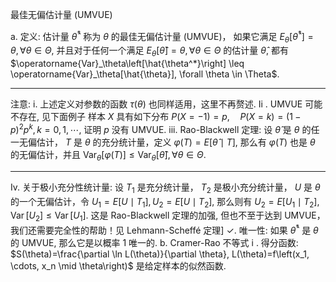 最佳无偏估计量 (UMVUE)

a. 定义: 估计量 $\hat{\theta}^*$ 称为 $\theta$ 的最佳无偏估计量 (UMVUE)，
如果它满足 $E_\theta\left[\hat{\theta}^*\right]=\theta, \forall \theta \in \Theta$, 
并且对于任何一个满足 $E_\theta[\hat{\theta}]=\theta, \forall \theta \in \Theta$ 的估计量 $\hat{\theta}$, 
都有 $\operatorname{Var}_\theta\left[\hat{\theta^*}\right] \leq \operatorname{Var}_\theta[\hat{\theta}], \forall \theta \in \Theta$. 

---

注意:
$\mathrm{i}$. 上述定义对参数的函数 $\tau(\theta)$ 也同样适用，这里不再赘述.
Ii . UMVUE 可能不存在, 见下面例子
样本 $X$ 具有如下分布 $P(X=-1)=p, \quad P(X=k)=(1-p)^2 p^k, k=0,1, \cdots$, 证明 $p$ 没有 UMVUE.
iii. Rao-Blackwell 定理: 设 $\hat{\theta}$ 是 $\theta$ 的任一无偏估计， $T$ 是 $\theta$ 的充分统计量，定义 $\varphi(T)=E[\hat{\theta} \mid T]$, 那么有 $\varphi(T)$ 也是 $\theta$ 的无偏估计，并且 $\operatorname{Var}_\theta[\varphi(T)] \leq \operatorname{Var}_\theta[\hat{\theta}], \forall \theta \in \Theta$.

---

Iv. 关于极小充分性统计量:
设 $T_1$ 是充分统计量， $T_2$ 是极小充分统计量， $U$ 是 $\theta$ 的一个无偏估计，令 $U_1=E\left[U \mid T_1\right], U_2=E\left[U \mid T_2\right]$, 那么则有 $U_2=E\left[U_1 \mid T_2\right], \operatorname{Var}\left[U_2\right] \leq \operatorname{Var}\left[U_1\right]$.
这是 Rao-Blackwell 定理的加强, 但也不至于达到 UMVUE，我们还需要完全性的帮助！见 Lehmann-Scheffé 定理]
$\checkmark$. 唯一性: 如果 $\hat{\theta}^*$ 是 $\theta$ 的 UMVUE, 那么它是以概率 1 唯一的.
b. Cramer-Rao 不等式
i . 得分函数: $S(\theta)=\frac{\partial \ln L(\theta)}{\partial \theta}, L(\theta)=f\left(x_1, \cdots, x_n \mid \theta\right)$ 是给定样本的似然函数.

